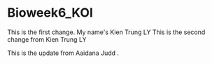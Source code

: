 # Bioweek6_KOI

This is the first change.
My name's Kien Trung LY
This is the second change from Kien Trung LY

This is the update from Aaidana Judd .
